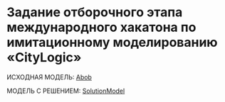 # Задание отборочного этапа международного хакатона по имитационному моделированию «CityLogic»

ИСХОДНАЯ МОДЕЛЬ: <a href="/Abob.alp">Abob</a>

МОДЕЛЬ С РЕШЕНИЕМ: <a href="/SolutionModel.alp">SolutionModel</a>
